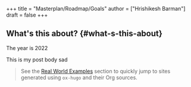 +++
title = "Masterplan/Roadmap/Goals"
author = ["Hrishikesh Barman"]
draft = false
+++

## What's this about? {#what-s-this-about}

The year is 2022

This is my post body
sad

> See the [Real World Examples](https://ox-hugo.scripter.co/doc/examples/) section to quickly jump to sites generated
> using `ox-hugo` and their Org sources.
